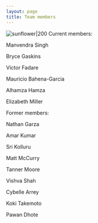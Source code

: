 ```yaml
---
layout: page
title: Team members 
---
```

![sunflower|200](/_assets/sunflowers.JPG)
Current members:

Manvendra Singh

Bryce Gaskins

Victor Fadare

Mauricio Bahena-Garcia

Alhamza Hamza

Elizabeth Miller

Former members:

Nathan Garza

Amar Kumar

Sri Kolluru

Matt McCurry

Tanner Moore

Vishva Shah

Cybelle Arrey

Koki Takemoto

Pawan Dhote



